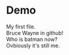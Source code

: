 # Demo
My first file.
<br>
Bruce Wayne in github!
<br>
Who is batman now?
<br>
Ovbiously it's still me.
